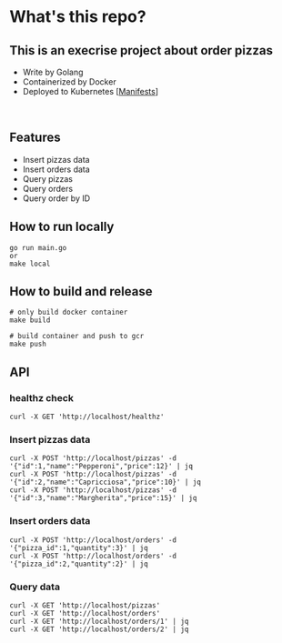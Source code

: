 # What's this repo?
## This is an execrise project about order pizzas

* Write by Golang
* Containerized by Docker
* Deployed to Kubernetes [[Manifests](https://github.com/wadexu007/geekbang_go/tree/main/httpserver3/k8s-mainfest)] 
<br>

## Features
* Insert pizzas data
* Insert orders data
* Query pizzas
* Query orders
* Query order by ID


## How to run locally
```
go run main.go
or  
make local
```

## How to build and release
```
# only build docker container
make build

# build container and push to gcr
make push
```

## API

### healthz check
```
curl -X GET 'http://localhost/healthz'
```

### Insert pizzas data
```
curl -X POST 'http://localhost/pizzas' -d '{"id":1,"name":"Pepperoni","price":12}' | jq
curl -X POST 'http://localhost/pizzas' -d '{"id":2,"name":"Capricciosa","price":10}' | jq
curl -X POST 'http://localhost/pizzas' -d '{"id":3,"name":"Margherita","price":15}' | jq
```

### Insert orders data
```
curl -X POST 'http://localhost/orders' -d '{"pizza_id":1,"quantity":3}' | jq
curl -X POST 'http://localhost/orders' -d '{"pizza_id":2,"quantity":2}' | jq
```

### Query data
```
curl -X GET 'http://localhost/pizzas'
curl -X GET 'http://localhost/orders'
curl -X GET 'http://localhost/orders/1' | jq 
curl -X GET 'http://localhost/orders/2' | jq
```
